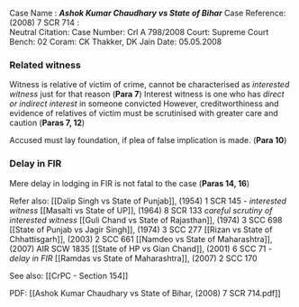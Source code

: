 Case Name : ***Ashok Kumar Chaudhary vs State of Bihar***
Case Reference: (2008) 7 SCR 714 :  
Neutral Citation:
Case Number: Crl A 798/2008
Court: Supreme Court
Bench: 02
Coram: CK Thakker, DK Jain
Date: 05.05.2008

### Related witness
Witness is relative of victim of crime, cannot be characterised as *interested witness* just for that reason (**Para 7**)
	Interest witness is one who has *direct or indirect interest* in someone convicted
	However, creditworthiness and evidence of relatives of victim must be scrutinised with greater care and caution (**Paras 7, 12**)

Accused must lay foundation, if plea of false implication is made. (**Para 10**)

### Delay in FIR
Mere delay in lodging in FIR is not fatal to the case (**Paras 14, 16**)

Refer also:
[[Dalip Singh vs State of Punjab]], (1954) 1 SCR 145 - *interested witness*
[[Masalti vs State of UP]], (1964) 8 SCR 133 *careful scrutiny of interested witness*
	[[Guli Chand vs State of Rajasthan]], (1974) 3 SCC 698
	[[State of Punjab vs Jagir Singh]], (1974) 3 SCC 277
	[[Rizan vs State of Chhattisgarh]], (2003) 2 SCC 661
	[[Namdeo vs State of Maharashtra]], (2007) AIR SCW 1835
[[State of HP vs Gian Chand]], (2001) 6 SCC 71 - *delay in FIR*
	[[Ramdas vs State of Maharashtra]], (2007) 2 SCC 170

See also:
[[CrPC - Section 154]]

PDF:
[[Ashok Kumar Chaudhary vs State of Bihar, (2008) 7 SCR 714.pdf]]